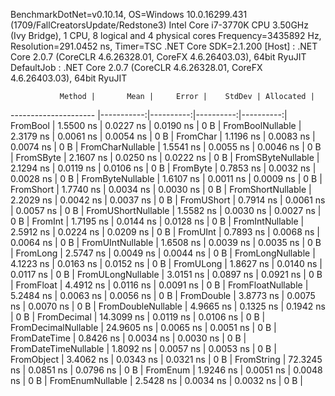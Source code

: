 
BenchmarkDotNet=v0.10.14, OS=Windows 10.0.16299.431 (1709/FallCreatorsUpdate/Redstone3)
Intel Core i7-3770K CPU 3.50GHz (Ivy Bridge), 1 CPU, 8 logical and 4 physical cores
Frequency=3435892 Hz, Resolution=291.0452 ns, Timer=TSC
.NET Core SDK=2.1.200
  [Host]     : .NET Core 2.0.7 (CoreCLR 4.6.26328.01, CoreFX 4.6.26403.03), 64bit RyuJIT
  DefaultJob : .NET Core 2.0.7 (CoreCLR 4.6.26328.01, CoreFX 4.6.26403.03), 64bit RyuJIT


               Method |       Mean |     Error |    StdDev | Allocated |
--------------------- |-----------:|----------:|----------:|----------:|
             FromBool |  1.5500 ns | 0.0227 ns | 0.0190 ns |       0 B |
     FromBoolNullable |  2.3179 ns | 0.0061 ns | 0.0054 ns |       0 B |
             FromChar |  1.1196 ns | 0.0083 ns | 0.0074 ns |       0 B |
     FromCharNullable |  1.5541 ns | 0.0055 ns | 0.0046 ns |       0 B |
            FromSByte |  2.1607 ns | 0.0250 ns | 0.0222 ns |       0 B |
    FromSByteNullable |  2.1294 ns | 0.0119 ns | 0.0106 ns |       0 B |
             FromByte |  0.7853 ns | 0.0032 ns | 0.0028 ns |       0 B |
     FromByteNullable |  1.6107 ns | 0.0011 ns | 0.0009 ns |       0 B |
            FromShort |  1.7740 ns | 0.0034 ns | 0.0030 ns |       0 B |
    FromShortNullable |  2.2029 ns | 0.0042 ns | 0.0037 ns |       0 B |
           FromUShort |  0.7914 ns | 0.0061 ns | 0.0057 ns |       0 B |
   FromUShortNullable |  1.5582 ns | 0.0030 ns | 0.0027 ns |       0 B |
              FromInt |  1.7195 ns | 0.0144 ns | 0.0128 ns |       0 B |
      FromIntNullable |  2.5912 ns | 0.0224 ns | 0.0209 ns |       0 B |
             FromUInt |  0.7893 ns | 0.0068 ns | 0.0064 ns |       0 B |
     FromUIntNullable |  1.6508 ns | 0.0039 ns | 0.0035 ns |       0 B |
             FromLong |  2.5747 ns | 0.0049 ns | 0.0044 ns |       0 B |
     FromLongNullable |  4.1223 ns | 0.0163 ns | 0.0152 ns |       0 B |
            FromULong |  1.8627 ns | 0.0140 ns | 0.0117 ns |       0 B |
    FromULongNullable |  3.0151 ns | 0.0897 ns | 0.0921 ns |       0 B |
            FromFloat |  4.4912 ns | 0.0116 ns | 0.0091 ns |       0 B |
    FromFloatNullable |  5.2484 ns | 0.0063 ns | 0.0056 ns |       0 B |
           FromDouble |  3.8773 ns | 0.0075 ns | 0.0070 ns |       0 B |
   FromDoubleNullable |  4.9665 ns | 0.1325 ns | 0.1942 ns |       0 B |
          FromDecimal | 14.3099 ns | 0.0119 ns | 0.0106 ns |       0 B |
  FromDecimalNullable | 24.9605 ns | 0.0065 ns | 0.0051 ns |       0 B |
         FromDateTime |  0.8426 ns | 0.0034 ns | 0.0030 ns |       0 B |
 FromDateTimeNullable |  1.8092 ns | 0.0057 ns | 0.0053 ns |       0 B |
           FromObject |  3.4062 ns | 0.0343 ns | 0.0321 ns |       0 B |
           FromString | 72.3245 ns | 0.0851 ns | 0.0796 ns |       0 B |
             FromEnum |  1.9246 ns | 0.0051 ns | 0.0048 ns |       0 B |
     FromEnumNullable |  2.5428 ns | 0.0034 ns | 0.0032 ns |       0 B |
